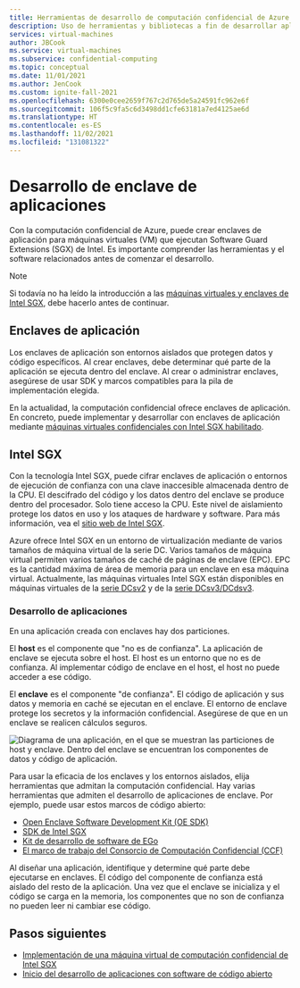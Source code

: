 ```yaml
---
title: Herramientas de desarrollo de computación confidencial de Azure
description: Uso de herramientas y bibliotecas a fin de desarrollar aplicaciones para computación confidencial en Intel SGX
services: virtual-machines
author: JBCook
ms.service: virtual-machines
ms.subservice: confidential-computing
ms.topic: conceptual
ms.date: 11/01/2021
ms.author: JenCook
ms.custom: ignite-fall-2021
ms.openlocfilehash: 6300e0cee2659f767c2d765de5a24591fc962e6f
ms.sourcegitcommit: 106f5c9fa5c6d3498dd1cfe63181a7ed4125ae6d
ms.translationtype: HT
ms.contentlocale: es-ES
ms.lasthandoff: 11/02/2021
ms.locfileid: "131081322"
---
```

# <a name="application-enclave-development"></a>Desarrollo de enclave de aplicaciones 

Con la computación confidencial de Azure, puede crear enclaves de aplicación para máquinas virtuales (VM) que ejecutan Software Guard Extensions (SGX) de Intel. Es importante comprender las herramientas y el software relacionados antes de comenzar el desarrollo.

> [!NOTE]
> Si todavía no ha leído la introducción a las [máquinas virtuales y enclaves de Intel SGX](confidential-computing-enclaves.md), debe hacerlo antes de continuar.

## <a name="application-enclaves"></a>Enclaves de aplicación

Los enclaves de aplicación son entornos aislados que protegen datos y código específicos. Al crear enclaves, debe determinar qué parte de la aplicación se ejecuta dentro del enclave. Al crear o administrar enclaves, asegúrese de usar SDK y marcos compatibles para la pila de implementación elegida. 

En la actualidad, la computación confidencial ofrece enclaves de aplicación. En concreto, puede implementar y desarrollar con enclaves de aplicación mediante [máquinas virtuales confidenciales con Intel SGX habilitado](virtual-machine-solutions-sgx.md). 

## <a name="intel-sgx"></a>Intel SGX

Con la tecnología Intel SGX, puede cifrar enclaves de aplicación o entornos de ejecución de confianza con una clave inaccesible almacenada dentro de la CPU. El descifrado del código y los datos dentro del enclave se produce dentro del procesador. Solo tiene acceso la CPU. Este nivel de aislamiento protege los datos en uso y los ataques de hardware y software. Para más información, vea el [sitio web de Intel SGX](https://www.intel.com/content/www/us/en/architecture-and-technology/software-guard-extensions.html). 

Azure ofrece Intel SGX en un entorno de virtualización mediante de varios tamaños de máquina virtual de la serie DC. Varios tamaños de máquina virtual permiten varios tamaños de caché de páginas de enclave (EPC). EPC es la cantidad máxima de área de memoria para un enclave en esa máquina virtual. Actualmente, las máquinas virtuales Intel SGX están disponibles en máquinas virtuales de la [serie DCsv2](../virtual-machines/dcv2-series.md) y de la [serie DCsv3/DCdsv3](../virtual-machines/dcv3-series.md).


### <a name="developing-applications"></a>Desarrollo de aplicaciones

En una aplicación creada con enclaves hay dos particiones. 

El **host** es el componente que "no es de confianza". La aplicación de enclave se ejecuta sobre el host. El host es un entorno que no es de confianza. Al implementar código de enclave en el host, el host no puede acceder a ese código.

El **enclave** es el componente "de confianza". El código de aplicación y sus datos y memoria en caché se ejecutan en el enclave. El entorno de enclave protege los secretos y la información confidencial. Asegúrese de que en un enclave se realicen cálculos seguros.

![Diagrama de una aplicación, en el que se muestran las particiones de host y enclave. Dentro del enclave se encuentran los componentes de datos y código de aplicación.](media/application-development/oe-sdk.png)

Para usar la eficacia de los enclaves y los entornos aislados, elija herramientas que admitan la computación confidencial. Hay varias herramientas que admiten el desarrollo de aplicaciones de enclave. Por ejemplo, puede usar estos marcos de código abierto: 

- [Open Enclave Software Development Kit (OE SDK)](enclave-development-oss.md#oe-sdk)
- [SDK de Intel SGX](enclave-development-oss.md#intel-sdk)
- [Kit de desarrollo de software de EGo](enclave-development-oss.md#ego)
- [El marco de trabajo del Consorcio de Computación Confidencial (CCF)](enclave-development-oss.md#ccf)

Al diseñar una aplicación, identifique y determine qué parte debe ejecutarse en enclaves. El código del componente de confianza está aislado del resto de la aplicación. Una vez que el enclave se inicializa y el código se carga en la memoria, los componentes que no son de confianza no pueden leer ni cambiar ese código.

## <a name="next-steps"></a>Pasos siguientes 

- [Implementación de una máquina virtual de computación confidencial de Intel SGX](quick-create-portal.md)
- [Inicio del desarrollo de aplicaciones con software de código abierto](enclave-development-oss.md)
